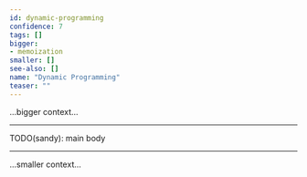 ```yaml
---
id: dynamic-programming
confidence: 7
tags: []
bigger:
- memoization
smaller: []
see-also: []
name: "Dynamic Programming"
teaser: ""
---
```



...bigger context...

---

TODO(sandy): main body

---

...smaller context...
